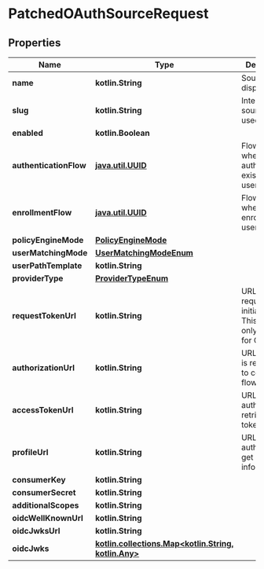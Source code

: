 
# PatchedOAuthSourceRequest

## Properties
Name | Type | Description | Notes
------------ | ------------- | ------------- | -------------
**name** | **kotlin.String** | Source&#39;s display Name. |  [optional]
**slug** | **kotlin.String** | Internal source name, used in URLs. |  [optional]
**enabled** | **kotlin.Boolean** |  |  [optional]
**authenticationFlow** | [**java.util.UUID**](java.util.UUID.md) | Flow to use when authenticating existing users. |  [optional]
**enrollmentFlow** | [**java.util.UUID**](java.util.UUID.md) | Flow to use when enrolling new users. |  [optional]
**policyEngineMode** | [**PolicyEngineMode**](PolicyEngineMode.md) |  |  [optional]
**userMatchingMode** | [**UserMatchingModeEnum**](UserMatchingModeEnum.md) |  |  [optional]
**userPathTemplate** | **kotlin.String** |  |  [optional]
**providerType** | [**ProviderTypeEnum**](ProviderTypeEnum.md) |  |  [optional]
**requestTokenUrl** | **kotlin.String** | URL used to request the initial token. This URL is only required for OAuth 1. |  [optional]
**authorizationUrl** | **kotlin.String** | URL the user is redirect to to conest the flow. |  [optional]
**accessTokenUrl** | **kotlin.String** | URL used by authentik to retrieve tokens. |  [optional]
**profileUrl** | **kotlin.String** | URL used by authentik to get user information. |  [optional]
**consumerKey** | **kotlin.String** |  |  [optional]
**consumerSecret** | **kotlin.String** |  |  [optional]
**additionalScopes** | **kotlin.String** |  |  [optional]
**oidcWellKnownUrl** | **kotlin.String** |  |  [optional]
**oidcJwksUrl** | **kotlin.String** |  |  [optional]
**oidcJwks** | [**kotlin.collections.Map&lt;kotlin.String, kotlin.Any&gt;**](kotlin.Any.md) |  |  [optional]



